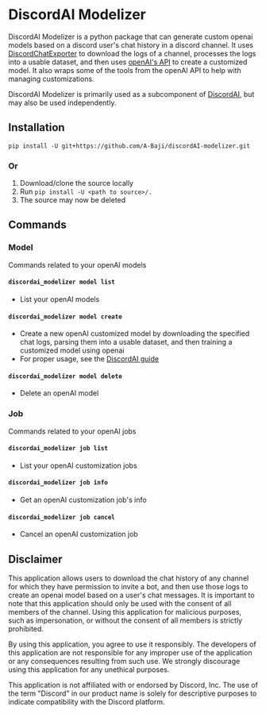 # DiscordAI Modelizer
DiscordAI Modelizer is a python package that can generate custom openai models based on a discord user's chat history in a discord channel. It uses [DiscordChatExporter](https://github.com/Tyrrrz/DiscordChatExporter) to download the logs of a channel, processes the logs into a usable dataset, and then uses [openAI's API](https://beta.openai.com/docs/introduction) to create a customized model. It also wraps some of the tools from the openAI API to help with managing customizations.

DiscordAI Modelizer is primarily used as a subcomponent of [DiscordAI](https://github.com/A-Baji/discordAI), but may also be used independently.

## Installation
`pip install -U git+https://github.com/A-Baji/discordAI-modelizer.git`
### Or
1. Download/clone the source locally
2. Run `pip install -U <path to source>/.`
3. The source may now be deleted

## Commands
### Model
Commands related to your openAI models
#### `discordai_modelizer model list`
* List your openAI models
#### `discordai_modelizer model create`
* Create a new openAI customized model by downloading the specified chat logs, parsing them into a usable dataset, and then training a customized model using openai
* For proper usage, see the [DiscordAI guide](https://github.com/A-Baji/discordAI#create-a-new-customized-openai-model)
#### `discordai_modelizer model delete`
* Delete an openAI model
### Job
Commands related to your openAI jobs
#### `discordai_modelizer job list`
* List your openAI customization jobs
#### `discordai_modelizer job info`
* Get an openAI customization job's info
#### `discordai_modelizer job cancel`
* Cancel an openAI customization job

## Disclaimer
This application allows users to download the chat history of any channel for which they have permission to invite a bot, and then use those logs to create an openai model based on a user's chat messages. It is important to note that this application should only be used with the consent of all members of the channel. Using this application for malicious purposes, such as impersonation, or without the consent of all members is strictly prohibited.

By using this application, you agree to use it responsibly. The developers of this application are not responsible for any improper use of the application or any consequences resulting from such use. We strongly discourage using this application for any unethical purposes.

This application is not affiliated with or endorsed by Discord, Inc. The use of the term "Discord" in our product name is solely for descriptive purposes to indicate compatibility with the Discord platform.